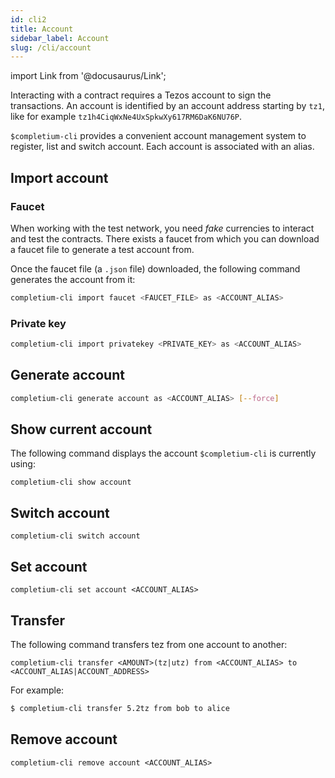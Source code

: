 ```yaml
---
id: cli2
title: Account
sidebar_label: Account
slug: /cli/account
---
```

import Link from '@docusaurus/Link';

Interacting with a contract requires a Tezos account to sign the transactions. An account is identified by an account address starting by `tz1`, like for example `tz1h4CiqWxNe4UxSpkwXy617RM6DaK6NU76P`.

`$completium-cli` provides a convenient account management system to register, list and switch account. Each account is associated with an alias.

## Import account

### Faucet

When working with the test network, you need *fake* currencies to interact and test the contracts. There exists a faucet from which you can <Link to='/docs/dapp-tools/faucet#create-test-account'>download</Link> a faucet file to generate a test account from.

<DappButton url="https://faucet.tzalpha.net/" txt="open faucet"/>

Once the faucet file (a `.json` file) downloaded, the following command generates the account from it:

```bash
completium-cli import faucet <FAUCET_FILE> as <ACCOUNT_ALIAS>
```

### Private key

```bash
completium-cli import privatekey <PRIVATE_KEY> as <ACCOUNT_ALIAS>
```

## Generate account

```bash
completium-cli generate account as <ACCOUNT_ALIAS> [--force]
```

## Show current account

The following command displays the account `$completium-cli` is currently using:

```
completium-cli show account
```

## Switch account

```
completium-cli switch account
```

## Set account

```
completium-cli set account <ACCOUNT_ALIAS>
```

## Transfer

The following command transfers tez from one account to another:

```
completium-cli transfer <AMOUNT>(tz|utz) from <ACCOUNT_ALIAS> to <ACCOUNT_ALIAS|ACCOUNT_ADDRESS>
```

For example:

```bash
$ completium-cli transfer 5.2tz from bob to alice
```

## Remove account

```
completium-cli remove account <ACCOUNT_ALIAS>
```